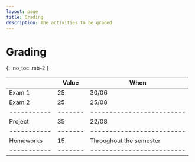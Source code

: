 ```yaml
---
layout: page
title: Grading
description: The activities to be graded
---
```


# Grading

{: .no_toc .mb-2 }

|           | Value | When                    |
|-----------|-------|-------------------------|
| Exam 1    | 25    | 30/06                   |
| Exam 2    | 25    | 25/08                   |
|-----------|-------|-------------------------|
| Project   | 35    | 22/08                   |
|-----------|-------|-------------------------|
| Homeworks | 15    | Throughout the semester |
|-----------|-------|-------------------------|
